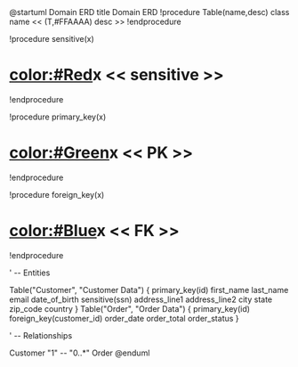 <entityRelationshipDiagram title="Domain ERD">
@startuml Domain ERD
title Domain ERD
!procedure Table(name,desc)
class name << (T,#FFAAAA) desc >>
!endprocedure

!procedure sensitive(x)
# <color:#Red>x </color> << sensitive >>
!endprocedure

!procedure primary_key(x)
# <color:#Green>x </color> << PK >>
!endprocedure

!procedure foreign_key(x)
# <color:#Blue>x </color> << FK >>
!endprocedure

' -- Entities

Table("Customer", "Customer Data") {
    primary_key(id)
    first_name
    last_name
    email
    date_of_birth
    sensitive(ssn)
    address_line1
    address_line2
    city
    state
    zip_code
    country
}
Table("Order", "Order Data") {
    primary_key(id)
    foreign_key(customer_id)
    order_date
    order_total
    order_status
}

' -- Relationships

Customer "1" -- "0..*" Order
@enduml
</entityRelationshipDiagram>